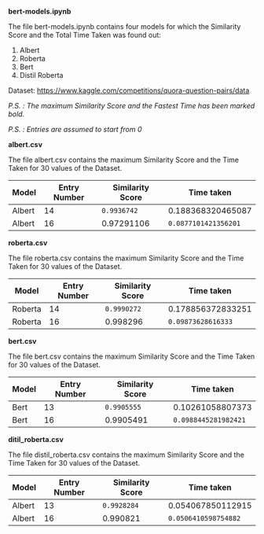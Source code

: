 **bert-models.ipynb**

The file bert-models.ipynb contains four models for which the Similarity Score and the Total Time Taken was found out:
1. Albert
2. Roberta
3. Bert
4. Distil Roberta

Dataset: https://www.kaggle.com/competitions/quora-question-pairs/data

*P.S. : The maximum Similarity Score and the Fastest Time has been marked bold.*

*P.S. : Entries are assumed to start from 0*
    
    
    
**albert.csv**

The file albert.csv contains the maximum Similarity Score and the Time Taken for 30 values of the Dataset.

| Model  | Entry Number | Similarity Score | Time taken          |
| -------| -------------| -----------------|---------------------|
| Albert |   14         | `0.9936742`      | 0.188368320465087   |
| Albert |   16         | 0.97291106       | `0.0877101421356201`|




**roberta.csv**

The file roberta.csv contains the maximum Similarity Score and the Time Taken for 30 values of the Dataset.

| Model   | Entry Number | Similarity Score | Time taken          |
| --------| -------------| -----------------|---------------------|
| Roberta |   14         | `0.9990272`      | 0.178856372833251   |
| Roberta |   16         | 0.998296         | `0.09873628616333`  |




**bert.csv**

The file bert.csv contains the maximum Similarity Score and the Time Taken for 30 values of the Dataset.

| Model  | Entry Number | Similarity Score | Time taken          |
| -------| -------------| -----------------|---------------------|
| Bert   |   13         | `0.9905555`      | 0.10261058807373    |
| Bert   |   16         | 0.9905491        | `0.0988445281982421`|




**ditil_roberta.csv**

The file distil_roberta.csv contains the maximum Similarity Score and the Time Taken for 30 values of the Dataset.

| Model  | Entry Number | Similarity Score | Time taken          |
| -------| -------------| -----------------|---------------------|
| Albert |   13         | `0.9928284`      | 0.054067850112915   |
| Albert |   16         | 0.990821         | `0.0506410598754882`|

